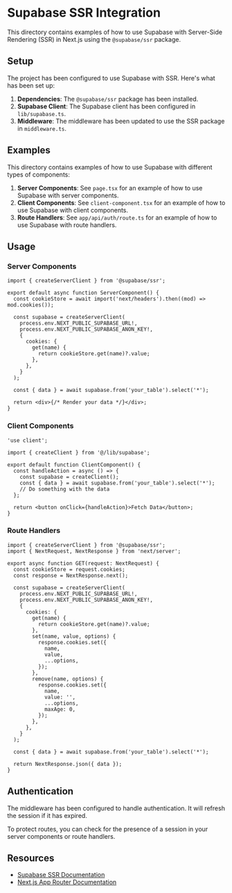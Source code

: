 # Supabase SSR Integration

This directory contains examples of how to use Supabase with Server-Side Rendering (SSR) in Next.js using the `@supabase/ssr` package.

## Setup

The project has been configured to use Supabase with SSR. Here's what has been set up:

1. **Dependencies**: The `@supabase/ssr` package has been installed.
2. **Supabase Client**: The Supabase client has been configured in `lib/supabase.ts`.
3. **Middleware**: The middleware has been updated to use the SSR package in `middleware.ts`.

## Examples

This directory contains examples of how to use Supabase with different types of components:

1. **Server Components**: See `page.tsx` for an example of how to use Supabase with server components.
2. **Client Components**: See `client-component.tsx` for an example of how to use Supabase with client components.
3. **Route Handlers**: See `app/api/auth/route.ts` for an example of how to use Supabase with route handlers.

## Usage

### Server Components

```tsx
import { createServerClient } from '@supabase/ssr';

export default async function ServerComponent() {
  const cookieStore = await import('next/headers').then((mod) => mod.cookies());
  
  const supabase = createServerClient(
    process.env.NEXT_PUBLIC_SUPABASE_URL!,
    process.env.NEXT_PUBLIC_SUPABASE_ANON_KEY!,
    {
      cookies: {
        get(name) {
          return cookieStore.get(name)?.value;
        },
      },
    }
  );
  
  const { data } = await supabase.from('your_table').select('*');
  
  return <div>{/* Render your data */}</div>;
}
```

### Client Components

```tsx
'use client';

import { createClient } from '@/lib/supabase';

export default function ClientComponent() {
  const handleAction = async () => {
    const supabase = createClient();
    const { data } = await supabase.from('your_table').select('*');
    // Do something with the data
  };
  
  return <button onClick={handleAction}>Fetch Data</button>;
}
```

### Route Handlers

```tsx
import { createServerClient } from '@supabase/ssr';
import { NextRequest, NextResponse } from 'next/server';

export async function GET(request: NextRequest) {
  const cookieStore = request.cookies;
  const response = NextResponse.next();
  
  const supabase = createServerClient(
    process.env.NEXT_PUBLIC_SUPABASE_URL!,
    process.env.NEXT_PUBLIC_SUPABASE_ANON_KEY!,
    {
      cookies: {
        get(name) {
          return cookieStore.get(name)?.value;
        },
        set(name, value, options) {
          response.cookies.set({
            name,
            value,
            ...options,
          });
        },
        remove(name, options) {
          response.cookies.set({
            name,
            value: '',
            ...options,
            maxAge: 0,
          });
        },
      },
    }
  );
  
  const { data } = await supabase.from('your_table').select('*');
  
  return NextResponse.json({ data });
}
```

## Authentication

The middleware has been configured to handle authentication. It will refresh the session if it has expired.

To protect routes, you can check for the presence of a session in your server components or route handlers.

## Resources

- [Supabase SSR Documentation](https://supabase.com/docs/guides/auth/server-side/nextjs)
- [Next.js App Router Documentation](https://nextjs.org/docs/app) 